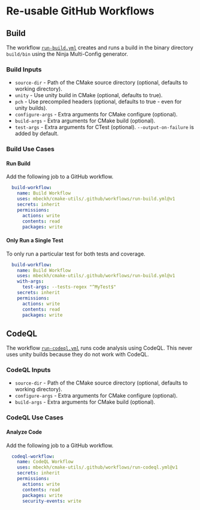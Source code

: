 # Re-usable GitHub Workflows
## Build
The workflow [`run-build.yml`](.github/workflows/run-build.yml) creates and runs a build in the binary directory
`build/bin` using the Ninja Multi-Config generator.

### Build Inputs
-   `source-dir` - Path of the CMake source directory (optional, defaults to working directory).
-   `unity` - Use unity build in CMake (optional, defaults to true).
-   `pch` - Use precompiled headers (optional, defaults to true - even for unity builds).
-   `configure-args` - Extra arguments for CMake configure (optional).
-   `build-args` - Extra arguments for CMake build (optional).
-   `test-args` - Extra arguments for CTest (optional). `--output-on-failure` is added by default.
 
### Build Use Cases
#### Run Build
Add the following job to a GitHub workflow.
~~~yml
  build-workflow:
    name: Build Workflow
    uses: mbeckh/cmake-utils/.github/workflows/run-build.yml@v1
    secrets: inherit
    permissions:
      actions: write
      contents: read
      packages: write
~~~

#### Only Run a Single Test
To only run a particular test for both tests and coverage.
~~~yml
  build-workflow:
    name: Build Workflow
    uses: mbeckh/cmake-utils/.github/workflows/run-build.yml@v1
    with-args:
      test-args: --tests-regex "^MyTest$"
    secrets: inherit
    permissions:
      actions: write
      contents: read
      packages: write
~~~

## CodeQL
The workflow [`run-codeql.yml`](.github/workflows/run-codeql.yml) runs code analysis using CodeQL. This never uses 
unity builds because they do not work with CodeQL.

### CodeQL Inputs
-   `source-dir` - Path of the CMake source directory (optional, defaults to working directory).
-   `configure-args` - Extra arguments for CMake configure (optional).
-   `build-args` - Extra arguments for CMake build (optional).

### CodeQL Use Cases
#### Analyze Code
Add the following job to a GitHub workflow.
~~~yml
  codeql-workflow:
    name: CodeQL Workflow
    uses: mbeckh/cmake-utils/.github/workflows/run-codeql.yml@v1
    secrets: inherit
    permissions:
      actions: write
      contents: read
      packages: write
      security-events: write
~~~
